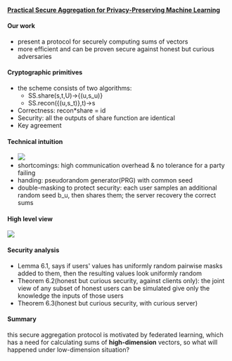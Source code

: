 #### [Practical Secure Aggregation for Privacy-Preserving Machine Learning](https://acmccs.github.io/papers/p1175-bonawitzA.pdf)

#### Our work

- present a protocol for securely computing sums of vectors
- more efficient and can be proven secure against honest but curious adversaries

#### Cryptographic primitives

- the scheme consists of two algorithms:
  - SS.share(s,t,U)->{(u,s_u)}
  - SS.recon({(u,s_t)},t)->s
- Correctness: recon*share = id
- Security: all the outputs of share function are identical
- Key agreement

#### Technical intuition

- ![](26-1.PNG)
- shortcomings: high communication overhead & no tolerance for a party failing
- handing: pseudorandom generator(PRG) with common seed 
- double-masking to protect security: each user samples an additional random seed b_u, then shares them; the server recovery the correct sums

#### High level view

![](26-2.PNG)

#### Security analysis

- Lemma 6.1, says if users' values has uniformly random pairwise masks added to them, then the resulting values look uniformly random
- Theorem 6.2(honest but curious security, against clients only): the joint view of any subset of honest users can be simulated give only the knowledge the inputs of those users
- Theorem 6.3(honest but curious security, with curious server)

#### Summary

this secure aggregation protocol is motivated by federated learning, which has a need for calculating sums of **high-dimension** vectors, so what will happened under low-dimension situation?